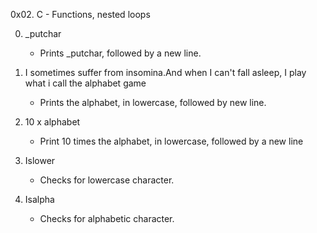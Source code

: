 0x02. C - Functions, nested loops

0. _putchar
	- Prints _putchar, followed by a new line.

1. I sometimes suffer from insomina.And when I can't fall asleep, I play what i call the alphabet game 
	- Prints the alphabet, in lowercase, followed by new line.

2. 10 x alphabet
	- Print 10 times the alphabet, in lowercase, followed by a new line

3. Islower
	- Checks for lowercase character.

4. Isalpha
	- Checks for alphabetic character.
